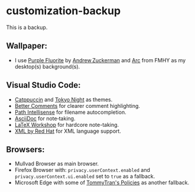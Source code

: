 # customization-backup
This is a backup.

## Wallpaper: 
- I use [Purple Fluorite](https://4kwallpapers.com/abstract/sapphire-fluorite-14502.html) by [Andrew Zuckerman](https://andrewzuckerman.com) and [Arc](https://fmhy.net/other/wallpapers) from FMHY as my desktop(s) background(s).

## Visual Studio Code:
- [Catppuccin](https://marketplace.visualstudio.com/items?itemName=Catppuccin.catppuccin-vsc) and [Tokyo Night](https://marketplace.visualstudio.com/items?itemName=enkia.tokyo-night) as themes.
- [Better Comments](https://marketplace.visualstudio.com/items?itemName=aaron-bond.better-comments) for clearer comment highlighting.
- [Path Intellisense](https://marketplace.visualstudio.com/items?itemName=christian-kohler.path-intellisense) for filename autocompletion.
- [AsciiDoc](https://marketplace.visualstudio.com/items?itemName=asciidoctor.asciidoctor-vscode) for note‑taking.
- [LaTeX Workshop](https://marketplace.visualstudio.com/items?itemName=James-Yu.latex-workshop) for hardcore note-taking.
- [XML by Red Hat](https://marketplace.visualstudio.com/items?itemName=redhat.vscode-xml) for XML language support.

## Browsers:
- Mullvad Browser as main browser.
- Firefox Browser with: `privacy.userContext.enabled` and `privacy.userContext.ui.enabled` set to `true` as a fallback.
- Microsoft Edge with some of [TommyTran's Policies](https://github.com/TommyTran732/Microsoft-Edge-Policies) as another fallback.
